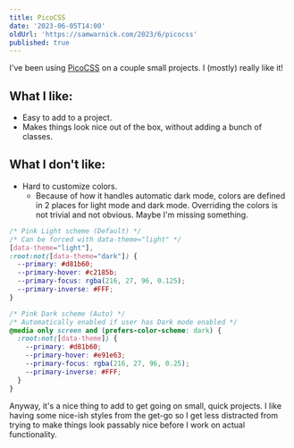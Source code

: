 ```yaml
---
title: PicoCSS
date: '2023-06-05T14:00'
oldUrl: 'https://samwarnick.com/2023/6/picocss'
published: true
---
```


I've been using [PicoCSS](https://picocss.com) on a couple small projects. I (mostly) really like it!

## What I like:
- Easy to add to a project.
- Makes things look nice out of the box, without adding a bunch of classes.

## What I don't like:
- Hard to customize colors.
	- Because of how it handles automatic dark mode, colors are defined in 2 places for light mode and dark mode. Overriding the colors is not trivial and not obvious. Maybe I'm missing something.

```css
/* Pink Light scheme (Default) */
/* Can be forced with data-theme="light" */
[data-theme="light"],
:root:not([data-theme="dark"]) {
  --primary: #d81b60;
  --primary-hover: #c2185b;
  --primary-focus: rgba(216, 27, 96, 0.125);
  --primary-inverse: #FFF;
}

/* Pink Dark scheme (Auto) */
/* Automatically enabled if user has Dark mode enabled */
@media only screen and (prefers-color-scheme: dark) {
  :root:not([data-theme]) {
    --primary: #d81b60;
    --primary-hover: #e91e63;
    --primary-focus: rgba(216, 27, 96, 0.25);
    --primary-inverse: #FFF;
  }
}
```

Anyway, it's a nice thing to add to get going on small, quick projects. I like having some nice-ish styles from the get-go so I get less distracted from trying to make things look passably nice before I work on actual functionality.
